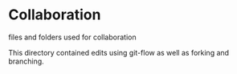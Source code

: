 # Collaboration

files and folders used for collaboration

This directory contained edits using git-flow as well as forking 
and branching.

